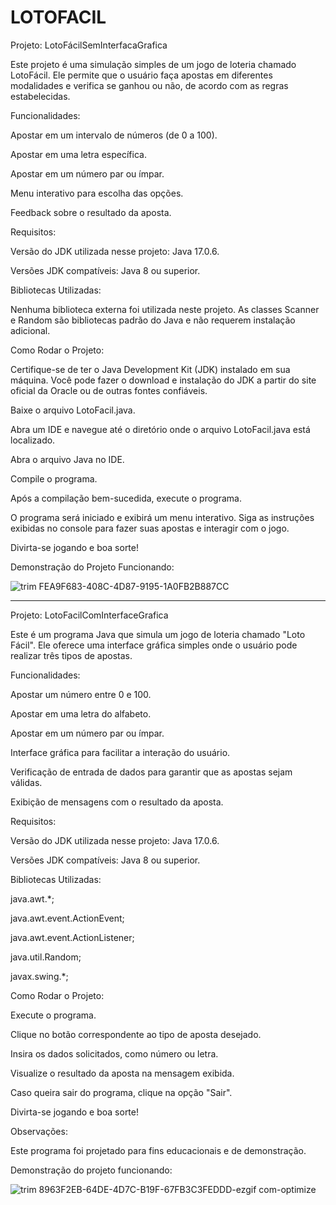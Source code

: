 # LOTOFACIL
Projeto: LotoFácilSemInterfacaGrafica

Este projeto é uma simulação simples de um jogo de loteria chamado LotoFácil. Ele permite que o usuário faça apostas em diferentes modalidades e verifica se ganhou ou não, de acordo com as regras estabelecidas.

Funcionalidades:

Apostar em um intervalo de números (de 0 a 100).

Apostar em uma letra específica.

Apostar em um número par ou ímpar.

Menu interativo para escolha das opções.

Feedback sobre o resultado da aposta.

Requisitos:

Versão do JDK utilizada nesse projeto: Java 17.0.6.

Versões JDK compatíveis: Java 8 ou superior.

Bibliotecas Utilizadas:

Nenhuma biblioteca externa foi utilizada neste projeto. As classes Scanner e Random são bibliotecas padrão do Java e não requerem instalação adicional.

Como Rodar o Projeto:

Certifique-se de ter o Java Development Kit (JDK) instalado em sua máquina. Você pode fazer o download e instalação do JDK a partir do site oficial da Oracle ou de outras fontes confiáveis.

Baixe o arquivo LotoFacil.java.

Abra um IDE e navegue até o diretório onde o arquivo LotoFacil.java está localizado.

Abra o arquivo Java no IDE.

Compile o programa.

Após a compilação bem-sucedida, execute o programa.

O programa será iniciado e exibirá um menu interativo. Siga as instruções exibidas no console para fazer suas apostas e interagir com o jogo.

Divirta-se jogando e boa sorte!

Demonstração do Projeto Funcionando:

![trim FEA9F683-408C-4D87-9195-1A0FB2B887CC](https://github.com/r1ckmoreno/LOTOFACIL/assets/125594347/dfd21fdf-14dd-44fc-8957-f20d39c9eed8)



----------------------------------------------------------------------------------------------------------------------------------------------------------------------------------------



Projeto: LotoFacilComInterfaceGrafica

Este é um programa Java que simula um jogo de loteria chamado "Loto Fácil". Ele oferece uma interface gráfica simples onde o usuário pode realizar três tipos de apostas.

Funcionalidades:

Apostar um número entre 0 e 100.

Apostar em uma letra do alfabeto.

Apostar em um número par ou ímpar.

Interface gráfica para facilitar a interação do usuário.

Verificação de entrada de dados para garantir que as apostas sejam válidas.

Exibição de mensagens com o resultado da aposta.

Requisitos:

Versão do JDK utilizada nesse projeto: Java 17.0.6.

Versões JDK compatíveis: Java 8 ou superior.

Bibliotecas Utilizadas:

java.awt.*;

java.awt.event.ActionEvent;

java.awt.event.ActionListener;

java.util.Random;

javax.swing.*;

Como Rodar o Projeto:

Execute o programa.

Clique no botão correspondente ao tipo de aposta desejado.

Insira os dados solicitados, como número ou letra.

Visualize o resultado da aposta na mensagem exibida.

Caso queira sair do programa, clique na opção "Sair".

Divirta-se jogando e boa sorte!

Observações:

Este programa foi projetado para fins educacionais e de demonstração.

Demonstração do projeto funcionando: 

![trim 8963F2EB-64DE-4D7C-B19F-67FB3C3FEDDD-ezgif com-optimize](https://github.com/r1ckmoreno/LOTOFACIL/assets/125594347/2aa42599-dd7c-4f35-be30-7498632005cf)


